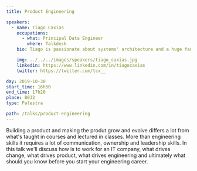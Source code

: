 ```yaml
---
title: Product Engineering

speakers:
  - name: Tiago Caxias
    occupations:
      - what: Principal Data Engineer
        where: Talkdesk
    bio: Tiago is passionate about systems' architecture and a huge fan of the "simplicity is prerequisite for reliability" motto. You may find him delving into databases, infrastructure or distributed systems. If you want to get on his good side buy him a weiss beer or tell him that functional languages should rule the world!

    img: ../../../images/speakers/tiago_caxias.jpg
    linkedin: https://www.linkedin.com/in/tiagocaxias
    twitter: https://twitter.com/tcx__

day: 2019-10-30
start_time: 16h50
end_time: 17h20
place: B032
type: Palestra

path: /talks/product-engineering
---
```


Building a product and making the produt grow and evolve differs a lot from what's taught in courses and lectured in classes.
More than engineering skills it requires a lot of communication, ownership and leadership skills.
In this talk we'll discuss how is to work for an IT company, what drives change, what drives product, what drives engineering and ultimately what should you know before you start your engineering career.
